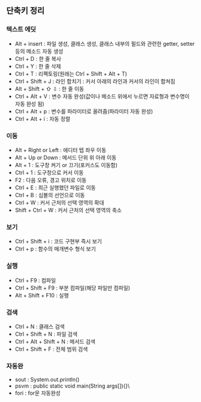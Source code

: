 ## 단축키 정리

### 텍스트 에딧
- Alt + insert : 파일 생성, 클래스 생성, 클래스 내부의 필드와 관련한 getter, setter 등의 메소드 자동 생성
- Ctrl + D : 한 줄 복사
- Ctrl + Y : 한 줄 삭제
- Ctrl + T : 리펙토링(원래는 Ctrl + Shift + Alt + T)
- Ctrl + Shift + J : 라인 합치기 : 커서 아래의 라인과 커서의 라인이 합쳐짐
- Alt + Shift + ⇧ ⇩ : 한 줄 이동
- Ctrl + Alt + V : 변수 자동 완성(값이나 메소드 위에서 누르면 자료형과 변수명이 자동 완성 됨)
- Ctrl + Alt + p : 변수를 파라미터로 올려줌(파라미터 자동 완성)
- Ctrl + Alt + i : 자동 정렬

### 이동
- Alt + Right or Left : 에디터 텝 좌우 이동
- Alt + Up or Down : 메서드 단위 위 아래 이동
- Alt + 1 : 도구창 켜기 or 끄기(포커스도 이동함)
- Ctrl + 1 : 도구창으로 커서 이동
- F2 : 다음 오류, 경고 위치로 이동
- Ctrl + E : 최근 실행했던 파일로 이동
- Ctrl + B : 심볼의 선언으로 이동
- Ctrl + W : 커서 근처의 선택 영역의 확대
- Shift + Ctrl + W : 커서 근처의 선택 영역의 축소

### 보기
- Ctrl + Shift + i : 코드 구현부 즉시 보기
- Ctrl + p : 함수의 매개변수 형식 보기

### 실행
- Ctrl + F9 : 컴파일
- Ctrl + Shift + F9 : 부분 컴파일(해당 파일만 컴파일)
- Alt + Shift + F10 : 실행

### 검색
- Ctrl + N : 클래스 검색
- Ctrl + Shift + N : 파일 검색
- Ctrl + Alt + Shift + N : 메서드 검색
- Ctrl + Shift + F : 전체 범위 검색

### 자동완
- sout : System.out.println()
- psvm : public static void main(String args[]){}\
- fori : for문 자동완성
